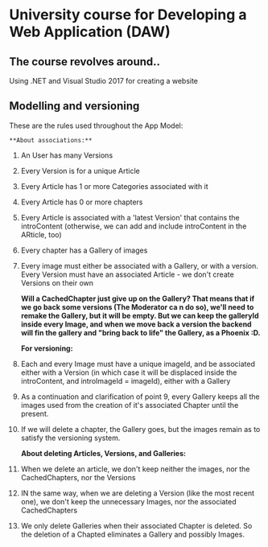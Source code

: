 # University course for Developing a Web Application (DAW)

## The course revolves around..

Using .NET and Visual Studio 2017 for creating a website

## Modelling and versioning

These are the rules used throughout the App Model:

    **About associations:**
1. An User has many Versions
2. Every Version is for a unique Article
3. Every Article has 1 or more Categories associated with it
4. Every Article has 0 or more chapters
5. Every Article is associated with a 'latest Version' that contains the introContent (otherwise, we can add  and include introContent in the ARticle, too)
6. Every chapter has a Gallery of images
7. Every image must either be associated with a Gallery, or with a version.
Every Version must have an associated Article - we don't create Versions on their own

    **Will a CachedChapter just give up on the Gallery? That means that if we go back some versions (The Moderator ca n do so), we'll need to remake the Gallery, but it will be empty. But we can keep the galleryId inside every Image, and when we move back a version the backend will fin the gallery and "bring back to life" the Gallery, as a Phoenix :D.**

    **For versioning:**
8. Each and every Image must have a unique imageId, and be associated either with a Version (in which case it will be displaced inside the introContent, and introImageId = imageId), either with a Gallery
9. As a continuation and clarification of point 9, every Gallery keeps all the images used from the creation of it's associated Chapter until the present.
10. If we will delete a chapter, the Gallery goes, but the images remain as to satisfy the versioning system.

    **About deleting Articles, Versions, and Galleries:**
11. When we delete an article, we don't keep neither the images, nor the CachedChapters, nor the Versions
12. IN the same way, when we are deleting a Version (like the most recent one), we don't keep the unnecessary Images, nor the associated CachedChapters
13. We only delete Galleries when their associated Chapter is deleted. So the deletion of a Chapted eliminates a Gallery and possibly Images.
